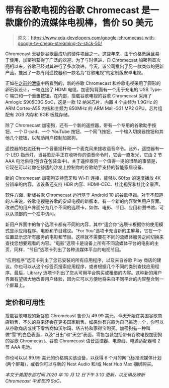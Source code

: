 # 带有谷歌电视的谷歌 Chromecast 是一款廉价的流媒体电视棒，售价 50 美元

> 原文：<https://www.xda-developers.com/google-chromecast-with-google-tv-cheap-streaming-tv-stick-50/>

Chromecast 无疑是谷歌最成功的硬件项目之一。这些年来，由于价格低廉且易于使用，加密狗获得了广泛的欢迎。为了与时俱进，自 Chromecast 加密狗首次亮相以来，谷歌已经对其进行了多次改进。今天，该公司推出了另一款类似的更新产品，推出了一款专用遥控器和一款名为“谷歌电视”的定制版安卓电视。

正如在[之前的泄露](https://www.xda-developers.com/google-chromecast-with-google-tv-google-nest-audio-smart-speaker-leak/)中所看到的，新的谷歌 Chromecast 和谷歌电视采用了圆形的卵石状设计，一端连接了 HDMI 电缆。加密狗背面有一个用于充电的 USB Type-C 端口和一个重置按钮。在内部，搭载谷歌电视的谷歌 Chromecast 采用了 Amlogic S905D3G SoC，这是一款 12 纳米芯片，内置 4 个主频为 1.9GHz 的 ARM Cortex-A55 内核和主频为 850MHz 的 ARM Mali-G31 MP2 GPU。芯片组配有 2GB 内存和 8GB 板载存储。

除了 Chromecast 加密狗，还有一个新的遥控器，带有一个专用的谷歌助手按钮、一个 D-pad、一个 YouTube 按钮、一个网飞按钮、一个输入切换器按钮和其他几个按钮，以帮助用户控制加密狗。

遥控器的右边还有一个音量摇杆和一个麦克风来接收语音命令。此外，遥控器有一个 LED 指示灯，当谷歌助手正在收听你的语音命令时，它会一直发光，它由 2 节 AAA 电池供电(包含在包装盒中)。关于遥控器另一个值得一提的很酷的事情是，它现在可以让你在舒适的沙发上控制你的谷歌助手支持的智能家居设备。

新的 Chromecast 加密狗支持蓝牙和 Wi-Fi 连接，能够以 60fps 的速度播放 4K 分辨率的内容。该设备还支持 HDR 内容、HDMI-CEC、杜比视界和杜比全景声。

软件方面，新版谷歌 Chromecast 运行基于 Android 10 的谷歌电视。对于不知道的人来说，谷歌电视是谷歌的安卓电视的新版本，有一个新的内容聚焦用户界面。改进后的用户界面分为几个不同的选项卡，如你、电影、节目、应用和图书馆，可以从顶部的一个栏中访问。

新用户界面中的每个选项卡都有不同的内容，其中“适合你”选项卡根据你的使用模式显示应用程序、电影和节目建议。“For You”选项卡充当新的主屏幕，它在一个位置显示您所有服务的电影和节目。这样就不需要在不同的流媒体服务之间切换来查找您想要观看的内容。“电影”选项卡是设备上所有不同流媒体平台的电影的主页，同样，“节目”选项卡列出了各种流媒体平台的电视节目。

“应用程序”选项卡列出了您已安装的所有应用程序，以及来自谷歌 Play 商店的建议。你也可以从这个标签页搜索应用程序，或者根据几个不同的类别查找应用程序。最后，Library 选项卡列出了您从可用平台购买或租借的内容。这种新的用户界面有望极大地改善用户体验，因为它可以方便地将来自不同平台的内容整合到一个屏幕上。

## 定价和可用性

搭载谷歌电视的新谷歌 Chromecast 售价为 49.99 美元，今天开始在美国谷歌商店销售，不久的将来还会在更多国家销售。如果你有兴趣为自己挑选一个，你可以从谷歌商店或线下零售商如沃尔玛、塔吉特和家得宝购买。加密狗有一种叫做“雪”的白色表面，以及“日出”和“天空”表面。零售包装包括带有谷歌电视加密狗的谷歌 Chromecast、谷歌 Chromecast 语音遥控器、电源线、电源适配器和 2 节 AAA 电池。

你也可以以 89.99 美元的价格购买该设备，以获得 6 个月的网飞标准流媒体计划(两个屏幕)，或者你可以与新的 Nest Audio 和/或 Nest Hub Max 捆绑购买。

*本文于美国东部时间 2020 年 10 月 12 日下午 3:10 更新，以正确反映新 Chromecast 中发现的 SoC。*